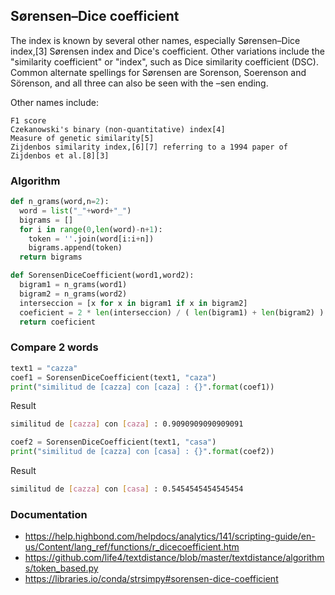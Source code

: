 ## Sørensen–Dice coefficient

The index is known by several other names, especially Sørensen–Dice index,[3] Sørensen index and Dice's coefficient. Other variations include the "similarity coefficient" or "index", such as Dice similarity coefficient (DSC). Common alternate spellings for Sørensen are Sorenson, Soerenson and Sörenson, and all three can also be seen with the –sen ending.

Other names include:

    F1 score
    Czekanowski's binary (non-quantitative) index[4]
    Measure of genetic similarity[5]
    Zijdenbos similarity index,[6][7] referring to a 1994 paper of Zijdenbos et al.[8][3]

### Algorithm
```python
def n_grams(word,n=2):
  word = list("_"+word+"_")
  bigrams = []
  for i in range(0,len(word)-n+1):
    token = ''.join(word[i:i+n])
    bigrams.append(token)
  return bigrams

def SorensenDiceCoefficient(word1,word2):
  bigram1 = n_grams(word1)
  bigram2 = n_grams(word2)
  interseccion = [x for x in bigram1 if x in bigram2]
  coeficient = 2 * len(interseccion) / ( len(bigram1) + len(bigram2) )
  return coeficient
```
### Compare 2 words

```python 
text1 = "cazza"
coef1 = SorensenDiceCoefficient(text1, "caza")
print("similitud de [cazza] con [caza] : {}".format(coef1))
```
Result
```bash
similitud de [cazza] con [caza] : 0.9090909090909091
```

```python 
coef2 = SorensenDiceCoefficient(text1, "casa")
print("similitud de [cazza] con [casa] : {}".format(coef2))
```
Result
```bash
similitud de [cazza] con [casa] : 0.5454545454545454
```

### Documentation
- https://help.highbond.com/helpdocs/analytics/141/scripting-guide/en-us/Content/lang_ref/functions/r_dicecoefficient.htm
- https://github.com/life4/textdistance/blob/master/textdistance/algorithms/token_based.py
- https://libraries.io/conda/strsimpy#sorensen-dice-coefficient


